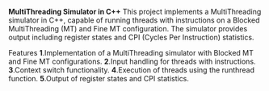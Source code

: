 **MultiThreading Simulator in C++**
This project implements a MultiThreading simulator in C++, capable of running threads with instructions on a Blocked MultiThreading (MT) and Fine MT configuration. The simulator provides output including register states and CPI (Cycles Per Instruction) statistics.

Features
**1**.Implementation of a MultiThreading simulator with Blocked MT and Fine MT configurations.
**2**.Input handling for threads with instructions.
**3**.Context switch functionality.
**4**.Execution of threads using the runthread function.
**5**.Output of register states and CPI statistics.
